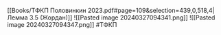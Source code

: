 [[Books/ТФКП Половинкин 2023.pdf#page=109&selection=439,0,518,4|Лемма 3.5 (Жордан)]]
![[Pasted image 20240327094341.png]]
![[Pasted image 20240327094347.png]]
#ТФКП 